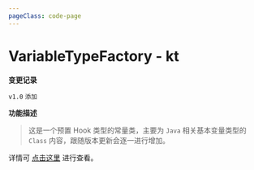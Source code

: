 ```yaml
---
pageClass: code-page
---
```


# VariableTypeFactory <span class="symbol">- kt</span>

**变更记录**

`v1.0` `添加`

**功能描述**

> 这是一个预置 Hook 类型的常量类，主要为 `Java` 相关基本变量类型的 `Class` 内容，跟随版本更新会逐一进行增加。

详情可 [点击这里](https://github.com/fankes/YukiHookAPI/blob/master/yukihookapi/src/api/kotlin/com/highcapable/yukihookapi/hook/type/java/VariableTypeFactory.kt) 进行查看。